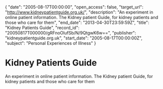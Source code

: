 {
  "date": "2005-08-17T00:00:00", 
  "open_access": false, 
  "target_url": "http://www.kidneypatientguide.org.uk/", 
  "description": "An experiment in online patient information. The Kidney patient Guide, for kidney patients and those who care for them", 
  "end_date": "2013-04-30T23:59:59Z", 
  "title": "Kidney Patients Guide", 
  "record_id": "20050817T000000/gRFnoOlufSb/N/9QtgwK6w==", 
  "publisher": "kidneypatientguide.org.uk", 
  "start_date": "2005-08-17T00:00:00Z", 
  "subject": "Personal Experiences of Illness"
}

# Kidney Patients Guide

An experiment in online patient information. The Kidney patient Guide, for kidney patients and those who care for them